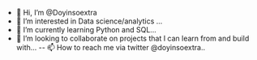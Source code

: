 - 👋 Hi, I’m @Doyinsoextra
- 👀 I’m interested in Data science/analytics ...
- 🌱 I’m currently learning Python and SQL...
- 💞️ I’m looking to collaborate on projects that I can learn from and build with...
-- 📫 How to reach me via twitter @doyinsoextra..

<!---
Doyinsoextra/Doyinsoextra is a ✨ special ✨ repository because its `README.md` (this file) appears on your GitHub profile.
You can click the Preview link to take a look at your changes.
--->
